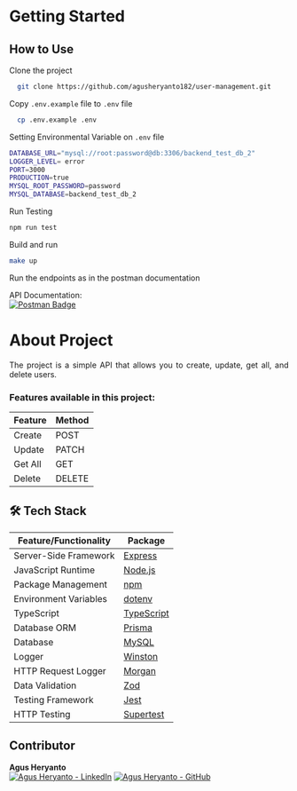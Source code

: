 # Getting Started

## How to Use

Clone the project

```bash
  git clone https://github.com/agusheryanto182/user-management.git
```

Copy `.env.example` file to `.env` file

```bash
  cp .env.example .env
```

Setting Environmental Variable on `.env` file

```bash
DATABASE_URL="mysql://root:password@db:3306/backend_test_db_2"
LOGGER_LEVEL= error
PORT=3000
PRODUCTION=true
MYSQL_ROOT_PASSWORD=password
MYSQL_DATABASE=backend_test_db_2
```

Run Testing

```bash
npm run test
```

Build and run

```bash
make up
```

Run the endpoints as in the postman documentation

API Documentation: <br>
<a href="https://documenter.getpostman.com/view/32137512/2sAYJ99doP">
<img src="https://img.shields.io/badge/backend-test-purple?logo=postman&logoColor=white" alt="Postman Badge">
</a>

# About Project

<p align="justify">
  The project is a simple API that allows you to create, update, get all, and delete users.
</p>

### Features available in this project:

| Feature | Method |
| ------- | ------ |
| Create  | POST   |
| Update  | PATCH  |
| Get All | GET    |
| Delete  | DELETE |

## 🛠️ Tech Stack

| Feature/Functionality | Package                                              |
| --------------------- | ---------------------------------------------------- |
| Server-Side Framework | [Express](https://expressjs.com/)                    |
| JavaScript Runtime    | [Node.js](https://nodejs.org/)                       |
| Package Management    | [npm](https://www.npmjs.com/)                        |
| Environment Variables | [dotenv](https://www.npmjs.com/package/dotenv)       |
| TypeScript            | [TypeScript](https://www.typescriptlang.org/)        |
| Database ORM          | [Prisma](https://www.prisma.io/)                     |
| Database              | [MySQL](https://www.mysql.com/)                      |
| Logger                | [Winston](https://www.npmjs.com/package/winston)     |
| HTTP Request Logger   | [Morgan](https://www.npmjs.com/package/morgan)       |
| Data Validation       | [Zod](https://www.npmjs.com/package/zod)             |
| Testing Framework     | [Jest](https://jestjs.io/)                           |
| HTTP Testing          | [Supertest](https://www.npmjs.com/package/supertest) |

## Contributor

**Agus Heryanto**
<br>
[![Agus Heryanto - LinkedIn](https://img.shields.io/badge/Agus_Heryanto-blue?logo=linkedin)](https://www.linkedin.com/in/agus-heryanto-b34561284/)
[![Agus Heryanto - GitHub](https://img.shields.io/badge/Agus_Heryanto-black?logo=github)](https://github.com/agusheryanto182)
